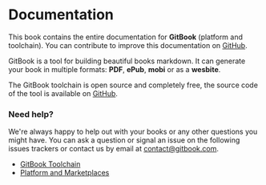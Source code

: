 Documentation
=============

This book contains the entire documentation for **GitBook** (platform and toolchain). You can contribute to improve this documentation on [GitHub](https://github.com/GitbookIO/documentation).

GitBook is a tool for building beautiful books markdown. It can generate your book in multiple formats: **PDF**, **ePub**, **mobi** or as a **wesbite**.

The GitBook toolchain is open source and completely free, the source code of the tool is available on [GitHub](https://github.com/GitbookIO/gitbook).

### Need help?

We're always happy to help out with your books or any other questions you might have. You can ask a question or signal an issue on the following issues trackers or contact us by email at [contact@gitbook.com](mailto:contact@gitbook.com).

* [GitBook Toolchain](https://github.com/GitbookIO/gitbook/issues?state=open)
* [Platform and Marketplaces](https://github.com/GitbookIO/gitbook.io/issues?state=open)
